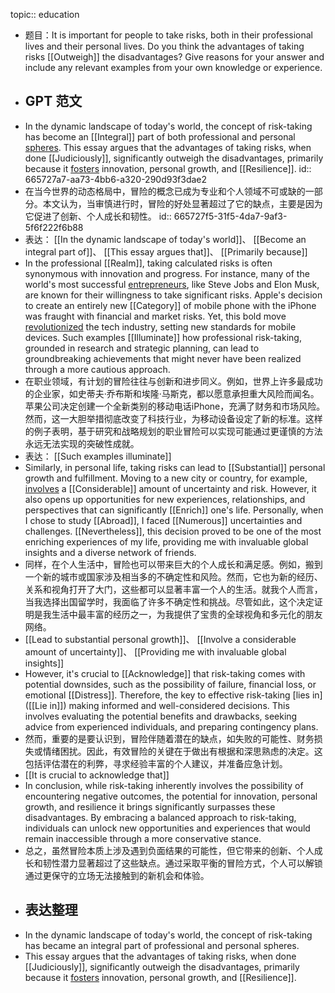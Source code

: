 topic:: education

- 题目：It is important for people to take risks, both in their professional lives and their personal lives. Do you think the advantages of taking risks [[Outweigh]] the disadvantages? Give reasons for your answer and include any relevant examples from your own knowledge or experience.
- ## GPT 范文
- In the dynamic landscape of today's world, the concept of risk-taking has become an [[Integral]] part of both professional and personal [spheres]([[Sphere]]). This essay argues that the advantages of taking risks, when done [[Judiciously]], significantly outweigh the disadvantages, primarily because it [fosters]([[Foster]]) innovation, personal growth, and [[Resilience]].
  id:: 665727a7-aa73-4bb6-a320-290d93f3dae2
- 在当今世界的动态格局中，冒险的概念已成为专业和个人领域不可或缺的一部分。本文认为，当审慎进行时，冒险的好处显著超过了它的缺点，主要是因为它促进了创新、个人成长和韧性。
  id:: 665727f5-31f5-4da7-9af3-5f6f222f6b88
- 表达： [[In the dynamic landscape of today's world]]、 [[Become an integral part of]]、 [[This essay argues that]]、 [[Primarily because]]
- In the professional [[Realm]], taking calculated risks is often synonymous with innovation and progress. For instance, many of the world's most successful [entrepreneurs]([[Entrepreneur]]), like Steve Jobs and Elon Musk, are known for their willingness to take significant risks. Apple's decision to create an entirely new [[Category]] of mobile phone with the iPhone was fraught with financial and market risks. Yet, this bold move [revolutionized]([[Revolutionize]]) the tech industry, setting new standards for mobile devices. Such examples [[Illuminate]] how professional risk-taking, grounded in research and strategic planning, can lead to groundbreaking achievements that might never have been realized through a more cautious approach.
- 在职业领域，有计划的冒险往往与创新和进步同义。例如，世界上许多最成功的企业家，如史蒂夫·乔布斯和埃隆·马斯克，都以愿意承担重大风险而闻名。苹果公司决定创建一个全新类别的移动电话iPhone，充满了财务和市场风险。然而，这一大胆举措彻底改变了科技行业，为移动设备设定了新的标准。这样的例子表明，基于研究和战略规划的职业冒险可以实现可能通过更谨慎的方法永远无法实现的突破性成就。
- 表达： [[Such examples illuminate]]
- Similarly, in personal life, taking risks can lead to [[Substantial]] personal growth and fulfillment. Moving to a new city or country, for example, [involves]([[Involve]]) a [[Considerable]] amount of uncertainty and risk. However, it also opens up opportunities for new experiences, relationships, and perspectives that can significantly [[Enrich]] one's life. Personally, when I chose to study [[Abroad]], I faced [[Numerous]] uncertainties and challenges. [[Nevertheless]], this decision proved to be one of the most enriching experiences of my life, providing me with invaluable global insights and a diverse network of friends.
- 同样，在个人生活中，冒险也可以带来巨大的个人成长和满足感。例如，搬到一个新的城市或国家涉及相当多的不确定性和风险。然而，它也为新的经历、关系和视角打开了大门，这些都可以显著丰富一个人的生活。就我个人而言，当我选择出国留学时，我面临了许多不确定性和挑战。尽管如此，这个决定证明是我生活中最丰富的经历之一，为我提供了宝贵的全球视角和多元化的朋友网络。
- [[Lead to substantial personal growth]]、 [[Involve a considerable amount of uncertainty]]、 [[Providing me with invaluable global insights]]
- However, it's crucial to [[Acknowledge]] that risk-taking comes with potential downsides, such as the possibility of failure, financial loss, or emotional [[Distress]]. Therefore, the key to effective risk-taking [lies in]([[Lie in]]) making informed and well-considered decisions. This involves evaluating the potential benefits and drawbacks, seeking advice from experienced individuals, and preparing contingency plans.
- 然而，重要的是要认识到，冒险伴随着潜在的缺点，如失败的可能性、财务损失或情绪困扰。因此，有效冒险的关键在于做出有根据和深思熟虑的决定。这包括评估潜在的利弊，寻求经验丰富的个人建议，并准备应急计划。
- [[It is crucial to acknowledge that]]
- In conclusion, while risk-taking inherently involves the possibility of encountering negative outcomes, the potential for innovation, personal growth, and resilience it brings significantly surpasses these disadvantages. By embracing a balanced approach to risk-taking, individuals can unlock new opportunities and experiences that would remain inaccessible through a more conservative stance.
- 总之，虽然冒险本质上涉及遇到负面结果的可能性，但它带来的创新、个人成长和韧性潜力显著超过了这些缺点。通过采取平衡的冒险方式，个人可以解锁通过更保守的立场无法接触到的新机会和体验。
- ## 表达整理
- In the dynamic landscape of today's world, the concept of risk-taking has became an integral part of professional and personal spheres.
- This essay argues that the advantages of taking risks, when done [[Judiciously]], significantly outweigh the disadvantages, primarily because it [fosters]([[Foster]]) innovation, personal growth, and [[Resilience]].
